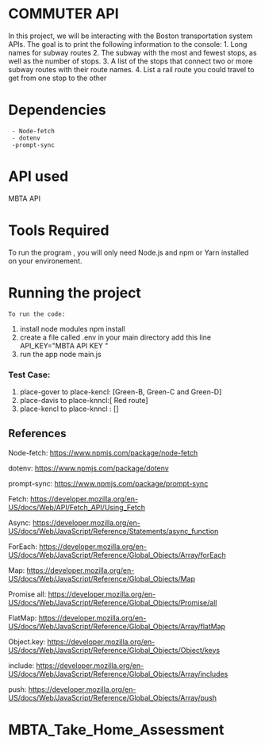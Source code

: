 # COMMUTER API

In this project, we will be interacting with the Boston transportation system APIs. The goal is to print the following information to the console: 1. Long names for subway routes 2. The subway with the most and fewest stops, as well as the number of stops. 3. A list of the stops that connect two or more subway routes with their route names. 4. List a rail route you could travel to get from one stop to the other

# Dependencies

     - Node-fetch
     - dotenv
     -prompt-sync

# API used

MBTA API

# Tools Required

To run the program , you will only need Node.js and npm or Yarn installed on your environement.

# Running the project

    To run the code:

1. install node modules
   npm install
2. create a file called .env in your main directory
   add this line API_KEY="MBTA API KEY "
3. run the app
   node main.js

### Test Case:

1. place-gover to place-kencl: [Green-B, Green-C and Green-D]
2. place-davis to place-knncl:[ Red route]
3. place-kencl to place-knncl : []

## References

Node-fetch:
https://www.npmjs.com/package/node-fetch

dotenv:
https://www.npmjs.com/package/dotenv

prompt-sync:
https://www.npmjs.com/package/prompt-sync

Fetch:
https://developer.mozilla.org/en-US/docs/Web/API/Fetch_API/Using_Fetch

Async:
https://developer.mozilla.org/en-US/docs/Web/JavaScript/Reference/Statements/async_function

ForEach:
https://developer.mozilla.org/en-US/docs/Web/JavaScript/Reference/Global_Objects/Array/forEach

Map:
https://developer.mozilla.org/en-US/docs/Web/JavaScript/Reference/Global_Objects/Map

Promise all:
https://developer.mozilla.org/en-US/docs/Web/JavaScript/Reference/Global_Objects/Promise/all

FlatMap:
https://developer.mozilla.org/en-US/docs/Web/JavaScript/Reference/Global_Objects/Array/flatMap

Object.key:
https://developer.mozilla.org/en-US/docs/Web/JavaScript/Reference/Global_Objects/Object/keys

include:
https://developer.mozilla.org/en-US/docs/Web/JavaScript/Reference/Global_Objects/Array/includes

push:
https://developer.mozilla.org/en-US/docs/Web/JavaScript/Reference/Global_Objects/Array/push
# MBTA_Take_Home_Assessment
